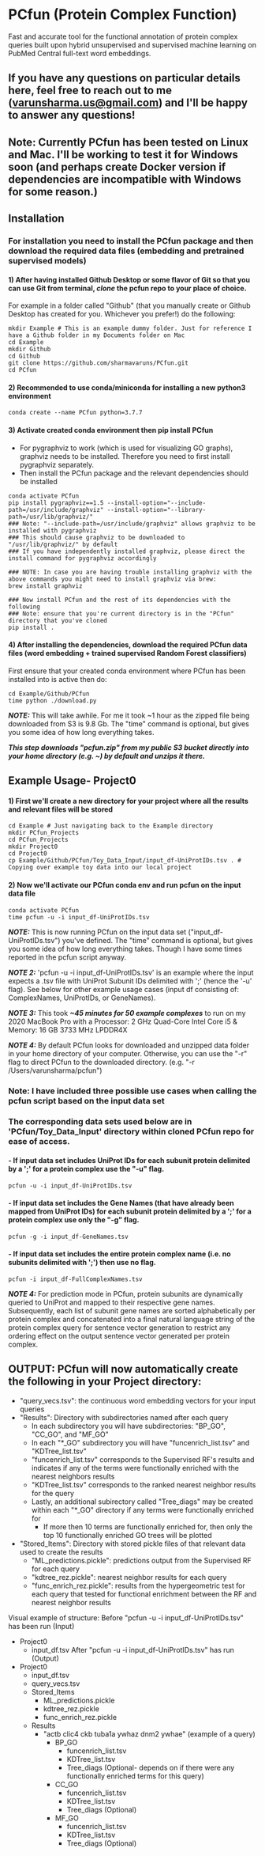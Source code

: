 # PCfun (Protein Complex Function)

Fast and accurate tool for the functional annotation of protein complex queries built upon hybrid unsupervised and supervised machine learning on PubMed Central full-text word embeddings.

## If you have any questions on particular details here, feel free to reach out to me (varunsharma.us@gmail.com) and I'll be happy to answer any questions!
## Note: Currently PCfun has been tested on Linux and Mac. I'll be working to test it for Windows soon (and perhaps create Docker version if dependencies are incompatible with Windows for some reason.)

## Installation
### For installation you need to install the PCfun package and then download the required data files (embedding and pretrained supervised models)

#### 1) After having installed Github Desktop or some flavor of Git so that you can use Git from terminal, ***clone*** the pcfun repo to your place of choice.
For example in a folder called "Github" (that you manually create or Github Desktop has created for you. Whichever you prefer!) do the following:
```
mkdir Example # This is an example dummy folder. Just for reference I have a Github folder in my Documents folder on Mac
cd Example
mkdir Github
cd Github
git clone https://github.com/sharmavaruns/PCfun.git
cd PCfun
```

#### 2) Recommended to use conda/miniconda for installing a new python3 environment
```
conda create --name PCfun python=3.7.7
``` 
#### 3) Activate created conda environment then pip install PCfun
- For pygraphviz to work (which is used for visualizing GO graphs), graphviz needs to be installed. Therefore you need to first install pygraphviz separately.
- Then install the PCfun package and the relevant dependencies should be installed
```
conda activate PCfun
pip install pygraphviz==1.5 --install-option="--include-path=/usr/include/graphviz" --install-option="--library-path=/usr/lib/graphviz/"
### Note: "--include-path=/usr/include/graphviz" allows graphviz to be installed with pygraphviz
### This should cause graphviz to be downloaded to "/usr/lib/graphviz/" by default
### If you have independently installed graphviz, please direct the install command for pygraphviz accordingly

### NOTE: In case you are having trouble installing graphviz with the above commands you might need to install graphviz via brew:
brew install graphviz

### Now install PCfun and the rest of its dependencies with the following
### Note: ensure that you're current directory is in the "PCfun" directory that you've cloned
pip install .
```

#### 4) After installing the dependencies, download the required PCfun data files (word embedding + trained supervised Random Forest classifiers)
First ensure that your created conda environment where PCfun has been installed into is active then do: 
```
cd Example/Github/PCfun
time python ./download.py
```
***NOTE:*** This will take awhile. For me it took ~1 hour as the zipped file being downloaded from S3 is 9.8 Gb.
The "time" command is optional, but gives you some idea of how long everything takes.

***This step downloads "pcfun.zip" from my public S3 bucket directly into your home directory (e.g. ~) by default and unzips it there.***


## Example Usage- Project0
#### 1) First we'll create a new directory for your project where all the results and relevant files will be stored
```
cd Example # Just navigating back to the Example directory
mkdir PCfun_Projects
cd PCfun_Projects
mkdir Project0
cd Project0
cp Example/Github/PCfun/Toy_Data_Input/input_df-UniProtIDs.tsv . # Copying over example toy data into our local project
```
#### 2) Now we'll activate our PCfun conda env and run pcfun on the input data file
```
conda activate PCfun
time pcfun -u -i input_df-UniProtIDs.tsv
```
***NOTE:*** This is now running PCfun on the input data set ("input_df-UniProtIDs.tsv") you've defined.
 The "time" command is optional, but gives you some idea of how long everything takes. Though I have some times reported in the pcfun script anyway.

***NOTE 2:*** 'pcfun -u -i input_df-UniProtIDs.tsv' is an example where the input expects a .tsv file with UniProt Subunit IDs delimited with ';' (hence the '-u' flag).
 See below for other example usage cases (input df consisting of: ComplexNames, UniProtIDs, or GeneNames).

***NOTE 3:*** This took ***~45 minutes for 50 example complexes*** to run on my 2020 MacBook Pro with a Processor: 2 GHz Quad-Core Intel Core i5 & Memory: 16 GB 3733 MHz LPDDR4X

***NOTE 4:*** By default PCfun looks for downloaded and unzipped data folder in your home directory of your computer. Otherwise, you can use the "-r" flag to direct PCfun to the downloaded directory. (e.g. "-r /Users/varunsharma/pcfun")
 
### Note: I have included three possible use cases when calling the pcfun script based on the input data set
### The corresponding data sets used below are in 'PCfun/Toy_Data_Input' directory within cloned PCfun repo for ease of access.
#### - If input data set includes UniProt IDs for each subunit protein delimited by a ';' for a protein complex use the "-u" flag.
```
pcfun -u -i input_df-UniProtIDs.tsv
```

#### - If input data set includes the Gene Names (that have already been mapped from UniProt IDs) for each subunit protein delimited by a ';' for a protein complex use only the "-g" flag.
```
pcfun -g -i input_df-GeneNames.tsv
```

#### - If input data set includes the entire protein complex name (i.e. no subunits delimited with ';') then use no flag.
```
pcfun -i input_df-FullComplexNames.tsv
```
***NOTE 4:*** For prediction mode in PCfun, protein subunits are dynamically queried to UniProt and mapped to their respective gene names. Subsequently, each list of subunit gene names are sorted alphabetically per protein complex and concatenated into a final natural language string of the protein complex query for sentence vector generation to restrict any ordering effect on the output sentence vector generated per protein complex.

## OUTPUT: PCfun will now automatically create the following in your Project directory:
- "query_vecs.tsv": the continuous word embedding vectors for your input queries
- "Results": Directory with subdirectories named after each query
    - In each subdirectory you will have subdirectories: "BP_GO", "CC_GO", and "MF_GO"
    - In each "*_GO" subdirectory you will have "funcenrich_list.tsv" and "KDTree_list.tsv"
    - "funcenrich_list.tsv" corresponds to the Supervised RF's results and indicates if any of the terms were functionally enriched with the nearest neighbors results
    - "KDTree_list.tsv" corresponds to the ranked nearest neighbor results for the query
    - Lastly, an additional subirectory called "Tree_diags" may be created within each "*_GO" directory if any terms were functionally enriched for
        - If more then 10 terms are functionally enriched for, then only the top 10 functionally enriched GO trees will be plotted
- "Stored_Items": Directory with stored pickle files of that relevant data used to create the results
    - "ML_predictions.pickle": predictions output from the Supervised RF for each query
    - "kdtree_rez.pickle": nearest neighbor results for each query
    - "func_enrich_rez.pickle": results from the hypergeometric test for each query that tested for functional enrichment between the RF and nearest neighbor results

Visual example of structure:
Before "pcfun -u -i input_df-UniProtIDs.tsv" has been run (Input)
- Project0
    - input_df.tsv
After "pcfun -u -i input_df-UniProtIDs.tsv" has run (Output)
- Project0
    - input_df.tsv
    - query_vecs.tsv
    - Stored_Items
        - ML_predictions.pickle
        - kdtree_rez.pickle
        - func_enrich_rez.pickle
    - Results
        - "actb clic4 ckb tuba1a ywhaz dnm2 ywhae" (example of a query)
            - BP_GO
                - funcenrich_list.tsv
                - KDTree_list.tsv
                - Tree_diags (Optional- depends on if there were any functionally enriched terms for this query)
            - CC_GO
                - funcenrich_list.tsv
                - KDTree_list.tsv
                - Tree_diags (Optional)
            - MF_GO
                - funcenrich_list.tsv
                - KDTree_list.tsv
                - Tree_diags (Optional) 
